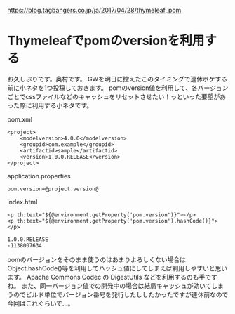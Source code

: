https://blog.tagbangers.co.jp/ja/2017/04/28/thymeleaf_pom

# Thymeleafでpomのversionを利用する
お久しぶりです。奥村です。
GWを明日に控えたこのタイミングで連休ボケする前に小ネタを1つ投稿しておきます。
pomのversion値を利用して、各バージョンごとでcssファイルなどのキャッシュをリセットさせたい！っといった要望があった際に利用する小ネタです。

pom.xml
```
<project>
    <modelversion>4.0.0</modelversion>
    <groupid>com.example</groupid>
    <artifactid>sample</artifactid>
    <version>1.0.0.RELEASE</version>
</project>
```

application.properties
```
pom.version=@project.version@
```

index.html
```
<p th:text="${@environment.getProperty('pom.version')}"></p>
<p th:text="${@environment.getProperty('pom.version').hashCode()}"></p>

1.0.0.RELEASE
-1138007634
```

pomのバージョンをそのまま使うのはあまりよろしくない場合はObject.hashCode()等を利用してハッシュ値にしてしまえば利用しやすいと思います。
Apache Commons Codec の DigestUtils などを利用するのも手ですね。
また、同一バージョン値での開発中の場合は結局キャッシュが効いてしまうのでビルド単位でバージョン番号を発行したししたかったですが連休前なので今回はこれぐらいで…。